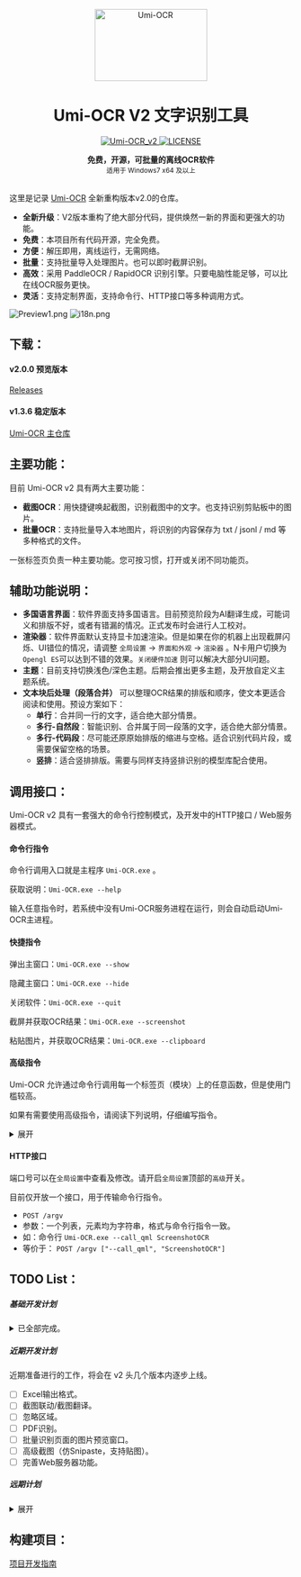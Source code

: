 <p align="center">
  <a href="https://github.com/hiroi-sora/Umi-OCR">
    <img width="200" height="128" src="https://tupian.li/images/2022/10/27/icon---256.png" alt="Umi-OCR">
  </a>
</p>

<h1 align="center">Umi-OCR V2 文字识别工具</h1>

<p align="center">
  <a href="https://github.com/hiroi-sora/Umi-OCR_v2/releases/latest">
    <img src="https://img.shields.io/github/v/release/hiroi-sora/Umi-OCR_v2?style=flat-square" alt="Umi-OCR_v2">
  </a>
  <a href="License">
    <img src="https://img.shields.io/github/license/hiroi-sora/Umi-OCR_v2?style=flat-square" alt="LICENSE">
  </a>
</p>

<div align="center">
  <strong>免费，开源，可批量的离线OCR软件</strong><br>
  <sub>适用于 Windows7 x64 及以上</sub>
</div><br>

这里是记录 [Umi-OCR](https://github.com/hiroi-sora/Umi-OCR) 全新重构版本v2.0的仓库。

- **全新升级**：V2版本重构了绝大部分代码，提供焕然一新的界面和更强大的功能。
- **免费**：本项目所有代码开源，完全免费。
- **方便**：解压即用，离线运行，无需网络。
- **批量**：支持批量导入处理图片。也可以即时截屏识别。
- **高效**：采用 PaddleOCR / RapidOCR 识别引擎。只要电脑性能足够，可以比在线OCR服务更快。
- **灵活**：支持定制界面，支持命令行、HTTP接口等多种调用方式。

![Preview1.png](https://tupian.li/images/2023/09/25/65119e87d359c.png)
![i18n.png](https://tupian.li/images/2023/09/25/65119e87e8041.png)

## 下载：

#### v2.0.0 预览版本

[Releases](https://github.com/hiroi-sora/Umi-OCR_v2/releases)

#### v1.3.6 稳定版本

[Umi-OCR 主仓库](https://github.com/hiroi-sora/Umi-OCR)

## 主要功能：

目前 Umi-OCR v2 具有两大主要功能：
- **截图OCR**：用快捷键唤起截图，识别截图中的文字。也支持识别剪贴板中的图片。
- **批量OCR**：支持批量导入本地图片，将识别的内容保存为 txt / jsonl / md 等多种格式的文件。

一张标签页负责一种主要功能。您可按习惯，打开或关闭不同功能页。

## 辅助功能说明：

- **多国语言界面**：软件界面支持多国语言。目前预览阶段为AI翻译生成，可能词义和排版不好，或者有错漏的情况。正式发布时会进行人工校对。
- **渲染器**：软件界面默认支持显卡加速渲染。但是如果在你的机器上出现截屏闪烁、UI错位的情况，请调整 `全局设置` → `界面和外观` → `渲染器` 。N卡用户切换为`Opengl ES`可以达到不错的效果。`关闭硬件加速` 则可以解决大部分UI问题。
- **主题**：目前支持切换浅色/深色主题。后期会推出更多主题，及开放自定义主题系统。
- **文本块后处理（段落合并）** 可以整理OCR结果的排版和顺序，使文本更适合阅读和使用。预设方案如下：
  - **单行**：合并同一行的文字，适合绝大部分情景。
  - **多行-自然段**：智能识别、合并属于同一段落的文字，适合绝大部分情景。
  - **多行-代码段**：尽可能还原原始排版的缩进与空格。适合识别代码片段，或需要保留空格的场景。
  - **竖排**：适合竖排排版。需要与同样支持竖排识别的模型库配合使用。

## 调用接口：

Umi-OCR v2 具有一套强大的命令行控制模式，及开发中的HTTP接口 / Web服务器模式。

#### 命令行指令

命令行调用入口就是主程序 `Umi-OCR.exe` 。

获取说明：`Umi-OCR.exe --help`

输入任意指令时，若系统中没有Umi-OCR服务进程在运行，则会自动启动Umi-OCR主进程。

#### 快捷指令

弹出主窗口：`Umi-OCR.exe --show`

隐藏主窗口：`Umi-OCR.exe --hide`

关闭软件：`Umi-OCR.exe --quit`

截屏并获取OCR结果：`Umi-OCR.exe --screenshot`

粘贴图片，并获取OCR结果：`Umi-OCR.exe --clipboard`

#### 高级指令

Umi-OCR 允许通过命令行调用每一个标签页（模块）上的任意函数，但是使用门槛较高。

如果有需要使用高级指令，请阅读下列说明，仔细编写指令。

<details>
<summary>展开</summary>

查询当前已打开的页面，及可以创建的页面模板：`Umi-OCR.exe --all_pages`

根据页面模板序号，创建新标签页：`Umi-OCR.exe --add_page [index]`

根据标签页序号，删除已有标签页：`Umi-OCR.exe --del_page [index]`

> 每个标签页，通常会具有两个模块，一个是py，一个是qml。每个模块上有不同的函数。

查询当前已打开的模块：`Umi-OCR.exe --all_modules`

查询某个py模块上有什么可调用的函数：`Umi-OCR.exe --call_py [name]`

查询某个qml模块上有什么可调用的函数：`Umi-OCR.exe --call_qml [name]`

> --call指令允许只写模块名的首字母。假设一个qml模块叫 `ScreenshotOCR_1` ，那么 `--call_qml Scre` 也可以正确调用。

调用py模块上的函数：`Umi-OCR.exe --call_py [name] --func [function] [..paras]`

调用qml模块上的函数：`Umi-OCR.exe --call_qml [name] --func [function] [..paras]`

> 允许在指令最后传入任意个参数，但目前只支持识别为字符串类型。

通过上述的指令调用函数，不会得到函数返回值。因为上述会自动跳转到UI线程运行，避免跨线程调用导致程序崩溃的风险。

如果要取得函数返回值，可以加上 `--thread` 。如：

`Umi-OCR.exe --call_qml [name] --func [function] --thread [..paras]`

这样会在子线程同步执行函数，并将返回值输出给命令行。但是子线程执行部分函数可能报错或崩溃。

> 建议阅读本项目源代码（或发行包中的代码文件）来辅助编写指令。

</details>

#### HTTP接口

端口号可以在`全局设置`中查看及修改。请开启`全局设置`顶部的`高级`开关。

目前仅开放一个接口，用于传输命令行指令。

- `POST /argv`
- 参数：一个列表，元素均为字符串，格式与命令行指令一致。
- 如：命令行 `Umi-OCR.exe --call_qml ScreenshotOCR`
- 等价于： `POST /argv ["--call_qml", "ScreenshotOCR"]`

## TODO List：

##### 基础开发计划

<details>
<summary>已全部完成。</summary>

-  标签页框架。
-  OCR API控制器。
-  OCR 任务控制器。
-  主题管理器，支持切换浅色/深色主题主题。
-  实现 **批量OCR**。
-  实现 **截图OCR**。
-  快捷键机制。
-  系统托盘菜单。
-  文本块后处理（排版优化）。
-  引擎内存清理。
-  软件界面多国语言。
-  命令行模式。
-  Win7兼容。

</details>

##### 近期开发计划

近期准备进行的工作，将会在 v2 头几个版本内逐步上线。

- [ ] Excel输出格式。
- [ ] 截图联动/截图翻译。
- [ ] 忽略区域。
- [ ] PDF识别。
- [ ] 批量识别页面的图片预览窗口。
- [ ] 高级截图（仿Snipaste，支持贴图）。
- [ ] 完善Web服务器功能。

##### 远期计划

<details>
<summary>展开</summary>

这些是预想中的功能，在开发初期已预留好接口，将在远期慢慢实现。

但开发途中受限于实际情况，可能更改功能设计、新增及取消功能。

- 基于GPU的离线OCR。
- 离线翻译。
- 插件系统。
- 固定区域识别。
- 识别表格图片，输出为Excel。
- 根据系统的深/浅模式，自动切换主题。
- 历史记录系统。
- 兼容32位系统。

</details>

## 构建项目：

[项目开发指南](docs/项目开发指南.md)